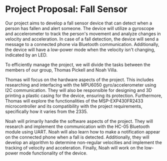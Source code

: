 # Project Proposal: Fall Sensor

Our project aims to develop a fall sensor device that can detect when a person has fallen and alert someone. The device will utilize a gyroscope and accelerometer to track the person's movement and analyze changes in velocity and acceleration. In case of a fall detection, the device will send a message to a connected phone via Bluetooth communication. Additionally, the device will have a low-power mode when the velocity isn't changing, indicated by an LED.

To efficiently manage the project, we will divide the tasks between the members of our group, Thomas Pickell and Noah Villa.

Thomas will focus on the hardware aspects of the project. This includes researching and interfacing with the MPU6050 gyro/accelerometer using I2C communication. They will also be responsible for designing and 3D printing a plastic casing for the device, ensuring its protection. Furthermore, Thomas will explore the functionalities of the MSP-EXP430FR2433 microcontroller and its compatibility with the project requirements, specifically how it varies from the 2335.

Noah will primarily handle the software aspects of the project. They will research and implement the communication with the HC-05 Bluetooth module using UART. Noah will also learn how to make a notification appear on the connected phone when a fall is detected. Additionally, they will develop an algorithm to determine non-regular velocities and implement the tracking of velocity and acceleration. Finally, Noah will work on the low-power mode functionality of the device.
